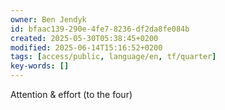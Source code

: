 ```yaml
---
owner: Ben Jendyk
id: bfaac139-290e-4fe7-8236-df2da8fe084b
created: 2025-05-30T05:38:45+0200
modified: 2025-06-14T15:16:52+0200
tags: [access/public, language/en, tf/quarter]
key-words: []
---
```


Attention & effort (to the four)